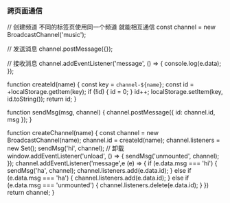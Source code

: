 ### 跨页面通信
// 创建频道 不同的标签页使用同一个频道 就能相互通信
const channel = new BroadcastChannel('music');

// 发送消息
channel.postMessage({});

// 接收消息
channel.addEventListener('message', () => {
  console.log(e.data);
});

function createId(name) {
  const key = `channel-${name}`;
  const id = +localStorage.getItem(key);
  if (!id) {
    id = 0;
  }
  id++;
  localStorage.setItem(key, id.toString());
  return id;
}

function sendMsg(msg, channel) {
  channel.postMessage({
    id: channel.id,
    msg
  });
}

function createChannel(name) {
  const channel = new BroadcastChannel(name);
  channel.id = createId(name);
  channel.listeners = new Set();
  sendMsg('hi', channel);
  // 卸载
  window.addEventListener('unload', () => {
    sendMsg('unmounted', channel);
  });
  channel.addEventListener('message',e (e) => {
    if (e.data.msg === 'hi') {
      sendMsg('ha', channel);
      channel.listeners.add(e.data.id);
    } else if (e.data.msg === 'ha') {
      channel.listeners.add(e.data.id);
    } else if (e.data.msg === 'unmounted') {
      channel.listeners.delete(e.data.id);
    }
  })
  return channel;
}